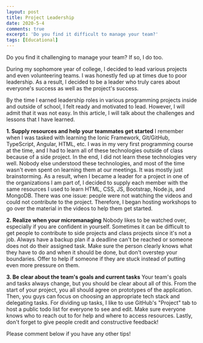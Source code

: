 ```yaml
---
layout: post
title: Project Leadership
date: 2020-5-4
comments: true
excerpt: 'Do you find it difficult to manage your team?'
tags: [Educational]
---
```


Do you find it challenging to manage your team? If so, I do too. 

During my sophomore year of college, I decided to lead various projects and even volunteering teams. I was honestly fed up at times due to poor leadership. As a result, I decided to be a leader who truly cares about everyone's success as well as the project's success. 

By the time I earned leadership roles in various programming projects inside and outside of school, I felt ready and motivated to lead. However, I will admit that it was not easy. In this article, I will talk about the challenges and lessons that I have learned.

 **1. Supply resources and help your teammates get started**
 I remember when I was tasked with learning the Ionic Framework, Git/GitHub, TypeScript, Angular, HTML, etc. I was in my very first programming course at the time, and I had to learn all of these technologies outside of class because of a side project. In the end, I did not learn these technologies very well. Nobody else understood these technologies, and most of the time wasn't even spent on learning them at our meetings. It was mostly just brainstorming. As a result, when I became a leader for a project in one of the organizations I am part of, I decided to supply each member with the same resources I used to learn HTML, CSS, JS, Bootstrap, Node.js, and MongoDB. There was one issue: people were not watching the videos and could not contribute to the project. Therefore, I began hosting workshops to go over the material in the videos to help them get started. 
 
 **2. Realize when your micromanaging**
Nobody likes to be watched over, especially if you are confident in yourself. Sometimes it can be difficult to get people to contribute to side projects and class projects since it's not a job. Always have a backup plan if a deadline can't be reached or someone does not do their assigned task. Make sure the person clearly knows what they have to do and when it should be done, but don't overstep your boundaries. Offer to help if someone if they are stuck instead of putting even more pressure on them.

 **3. Be clear about the team's goals and current tasks**
Your team's goals and tasks always change, but you should be clear about all of this. From the start of your project, you all should agree on prototypes of the application. Then, you guys can focus on choosing an appropriate tech stack and delegating tasks. For dividing up tasks, I like to use GitHub's "Project" tab to host a public todo list for everyone to see and edit. Make sure everyone knows who to reach out to for help and where to access resources. Lastly, don't forget to give people credit and constructive feedback!

Please comment below if you have any other tips!

